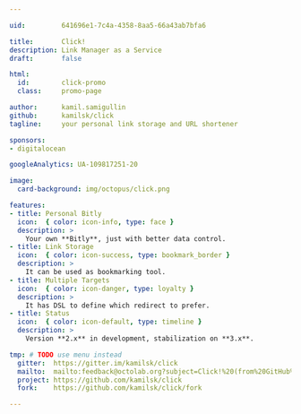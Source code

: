 ```yaml
---

uid:         641696e1-7c4a-4358-8aa5-66a43ab7bfa6

title:       Click!
description: Link Manager as a Service
draft:       false

html:
  id:        click-promo
  class:     promo-page

author:      kamil.samigullin
github:      kamilsk/click
tagline:     your personal link storage and URL shortener

sponsors:
- digitalocean

googleAnalytics: UA-109817251-20

image:
  card-background: img/octopus/click.png

features:
- title: Personal Bitly
  icon:  { color: icon-info, type: face }
  description: >
    Your own **Bitly**, just with better data control.
- title: Link Storage
  icon:  { color: icon-success, type: bookmark_border }
  description: >
    It can be used as bookmarking tool.
- title: Multiple Targets
  icon:  { color: icon-danger, type: loyalty }
  description: >
    It has DSL to define which redirect to prefer.
- title: Status
  icon:  { color: icon-default, type: timeline }
  description: >
    Version **2.x** in development, stabilization on **3.x**.

tmp: # TODO use menu instead
  gitter:  https://gitter.im/kamilsk/click
  mailto:  mailto:feedback@octolab.org?subject=Click!%20(from%20GitHub%20page)
  project: https://github.com/kamilsk/click
  fork:    https://github.com/kamilsk/click/fork

---
```

